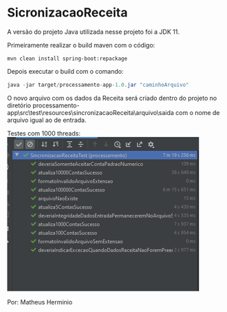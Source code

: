# SicronizacaoReceita

A versão do projeto Java utilizada nesse projeto foi a JDK 11.

Primeiramente realizar o build maven com o código: 

```maven
mvn clean install spring-boot:repackage
```

Depois executar o build com o comando:

```java
java -jar target/processamento-app-1.0.jar "caminhoArquivo"
```


O novo arquivo com os dados da Receita será criado dentro do projeto no diretório processamento-app\src\test\resources\sincronizacaoReceita\arquivo\saida
com o nome de arquivo igual ao de entrada.

Testes com 1000 threads:
![alt text](images/testes_desempenho_e_unitario_SincronizacaoReceita.png)

Por: Matheus Herminio
